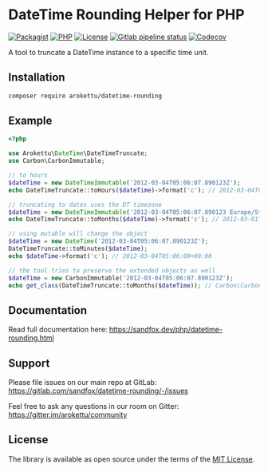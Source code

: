 # DateTime Rounding Helper for PHP

[![Packagist]][Packagist Link]
[![PHP]][PHP Link]
[![License]][License Link]
[![Gitlab pipeline status]][Gitlab Link]
[![Codecov]][Codecov Link]

[Packagist]: https://img.shields.io/packagist/v/arokettu/datetime-rounding.svg?style=flat-square
[PHP]: https://img.shields.io/packagist/php-v/arokettu/datetime-rounding.svg?style=flat-square
[License]: https://img.shields.io/github/license/arokettu/datetime-rounding.svg?style=flat-square
[Gitlab pipeline status]: https://img.shields.io/gitlab/pipeline/sandfox/datetime-rounding/master.svg?style=flat-square
[Codecov]: https://img.shields.io/codecov/c/gl/sandfox/datetime-rounding?style=flat-square

[Packagist Link]: https://packagist.org/packages/arokettu/datetime-rounding
[PHP Link]: https://packagist.org/packages/arokettu/datetime-rounding
[License Link]: LICENSE.md
[Gitlab Link]: https://gitlab.com/sandfox/datetime-rounding/-/pipelines
[Codecov Link]: https://codecov.io/gl/sandfox/datetime-rounding/

A tool to truncate a DateTime instance to a specific time unit.

## Installation

```bash
composer require arokettu/datetime-rounding
```

## Example

```php
<?php

use Arokettu\DateTime\DateTimeTruncate;
use Carbon\CarbonImmutable;

// to hours
$dateTime = new DateTimeImmutable('2012-03-04T05:06:07.890123Z');
echo DateTimeTruncate::toHours($dateTime)->format('c'); // 2012-03-04T05:00:00+00:00

// truncating to dates uses the DT timezone
$dateTime = new DateTimeImmutable('2012-03-04T05:06:07.890123 Europe/Stockholm');
echo DateTimeTruncate::toMonths($dateTime)->format('c'); // 2012-03-01T00:00:00+01:00

// using mutable will change the object
$dateTime = new DateTime('2012-03-04T05:06:07.890123Z');
DateTimeTruncate::toMinutes($dateTime);
echo $dateTime->format('c'); // 2012-03-04T05:06:00+00:00

// the tool tries to preserve the extended objects as well
$dateTime = new CarbonImmutable('2012-03-04T05:06:07.890123Z');
echo get_class(DateTimeTruncate::toMonths($dateTime)); // Carbon\CarbonImmutable
```

## Documentation

Read full documentation here: <https://sandfox.dev/php/datetime-rounding.html>

## Support

Please file issues on our main repo at GitLab: <https://gitlab.com/sandfox/datetime-rounding/-/issues>

Feel free to ask any questions in our room on Gitter: <https://gitter.im/arokettu/community>

## License

The library is available as open source under the terms of the [MIT License](LICENSE.md).
